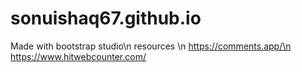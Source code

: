 # sonuishaq67.github.io
Made with bootstrap studio\n
resources \n
https://comments.app/\n
https://www.hitwebcounter.com/
